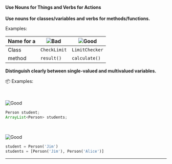 <div id="title">

#### Use Nouns for Things and Verbs for Actions

</div>

<div id="body">

**Use nouns for classes/variables and verbs for methods/functions.**

<tip-box>

Examples:

Name for a | ![][Bad]        | ![][Good]
-----------|-----------------|----------------
Class      |`CheckLimit`     | `LimitChecker`           
method     |`result()`       | `calculate()`  

</tip-box>


**Distinguish clearly between single-valued and multivalued variables.**

<tip-box>

:package: Examples:

<tabs> 
  <tab header="Java">

![][Good]
```java
Person student;
ArrayList<Person> students;
```
  </tab>
  <tab header="Python">

![][Good]
```python
student = Person('Jim')
students = [Person('Jim'), Person('Alice')]
```
</tab>
</tabs><hr>



</tip-box>

[Bad]: {{baseUrl}}/images/Bad.png "Bad"
[Good]: {{baseUrl}}/images/Good.png "Good"

</div>